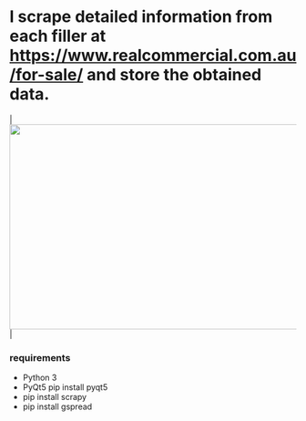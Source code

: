 # I scrape detailed information from each filler at https://www.realcommercial.com.au/for-sale/ and store the obtained data.

| <img src="./figures/screen.mp4"  height=360 width=800> |

### requirements
 - Python 3
 - PyQt5
    pip install pyqt5
 - pip install scrapy
 - pip install gspread
 